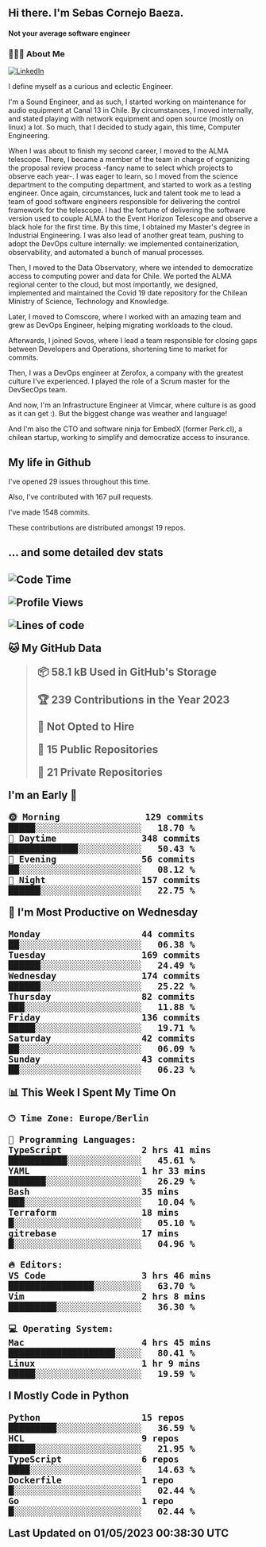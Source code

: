 <h2> Hi there.  I'm Sebas Cornejo Baeza.</h2>
<h4> Not your average software engineer</h4>
<h3> 👨🏻‍💻 About Me </h3>
<a href="http://linkedin.com/in/sebastian-cornejo-baeza/"><img alt="LinkedIn" src="https://img.shields.io/badge/Sebas%20Cornejo%20-informational?style=appveyor&logo=linkedin"></a>


I define myself as a curious and eclectic Engineer.

I'm a Sound Engineer, and as such, I started working on maintenance for audio equipment at Canal 13 in Chile.
By circumstances, I moved internally, and stated playing with network equipment and open source (mostly on linux) 
a lot. So much, that I decided to study again, this time, Computer Engineering.

When I was about to finish my second career, I moved to the ALMA telescope. There, I became a member of the team
in charge of organizing the proposal review process -fancy name to select which projects to observe each year-. 
I was eager to learn, so I moved from the science department to the computing department, and started to work as 
a testing engineer. Once again, circumstances, luck and talent took me to lead a team of good software engineers 
responsible for delivering the control framework for the telescope. I had the fortune of delivering the software
version used to couple ALMA to the Event Horizon Telescope and observe a black hole for the first time.
By this time, I obtained my Master's degree in Industrial Engineering.
I was also lead of another great team, pushing to adopt the DevOps culture internally: we implemented containerization, observability, and automated a bunch of manual processes.

Then, I moved to the Data Observatory, where we intended to democratize access to computing power
and data for Chile. We ported the ALMA regional center to the cloud, but most importantly, we designed, implemented
and maintained the Covid 19 date repository for the Chilean Ministry of Science, Technology and Knowledge.

Later, I moved to Comscore, where I worked with an amazing team and grew as DevOps Engineer, helping migrating workloads to the cloud.

Afterwards, I joined Sovos, where I lead a team responsible for closing gaps between Developers and Operations, shortening time to market for commits.

Then, I was a DevOps engineer at Zerofox, a company with the greatest culture I've experienced. I played the role of a Scrum master for the DevSecOps team.

And now, I'm an Infrastructure Engineer at Vimcar, where culture is as good as it can get :). But the biggest change was weather and language!
 
And I'm also the CTO and software ninja for EmbedX (former Perk.cl), a chilean startup, working to simplify and democratize access to insurance.

<h2> My life in Github </h2>

I've opened 29 issues throughout this time.

Also, I've contributed with 167 pull requests.

I've made 1548 commits.

These contributions are distributed amongst 19 repos.

<h2>... and some detailed dev stats<h2>

<!--START_SECTION:waka-->
![Code Time](http://img.shields.io/badge/Code%20Time-323%20hrs%2025%20mins-blue)

![Profile Views](http://img.shields.io/badge/Profile%20Views-8-blue)

![Lines of code](https://img.shields.io/badge/From%20Hello%20World%20I%27ve%20Written-628.5%20thousand%20lines%20of%20code-blue)

**🐱 My GitHub Data** 

> 📦 58.1 kB Used in GitHub's Storage 
 > 
> 🏆 239 Contributions in the Year 2023
 > 
> 🚫 Not Opted to Hire
 > 
> 📜 15 Public Repositories 
 > 
> 🔑 21 Private Repositories 
 > 
**I'm an Early 🐤** 

```text
🌞 Morning                129 commits         █████░░░░░░░░░░░░░░░░░░░░   18.70 % 
🌆 Daytime                348 commits         █████████████░░░░░░░░░░░░   50.43 % 
🌃 Evening                56 commits          ██░░░░░░░░░░░░░░░░░░░░░░░   08.12 % 
🌙 Night                  157 commits         ██████░░░░░░░░░░░░░░░░░░░   22.75 % 
```
📅 **I'm Most Productive on Wednesday** 

```text
Monday                   44 commits          ██░░░░░░░░░░░░░░░░░░░░░░░   06.38 % 
Tuesday                  169 commits         ██████░░░░░░░░░░░░░░░░░░░   24.49 % 
Wednesday                174 commits         ██████░░░░░░░░░░░░░░░░░░░   25.22 % 
Thursday                 82 commits          ███░░░░░░░░░░░░░░░░░░░░░░   11.88 % 
Friday                   136 commits         █████░░░░░░░░░░░░░░░░░░░░   19.71 % 
Saturday                 42 commits          ██░░░░░░░░░░░░░░░░░░░░░░░   06.09 % 
Sunday                   43 commits          ██░░░░░░░░░░░░░░░░░░░░░░░   06.23 % 
```


📊 **This Week I Spent My Time On** 

```text
🕑︎ Time Zone: Europe/Berlin

💬 Programming Languages: 
TypeScript               2 hrs 41 mins       ███████████░░░░░░░░░░░░░░   45.61 % 
YAML                     1 hr 33 mins        ███████░░░░░░░░░░░░░░░░░░   26.29 % 
Bash                     35 mins             ███░░░░░░░░░░░░░░░░░░░░░░   10.04 % 
Terraform                18 mins             █░░░░░░░░░░░░░░░░░░░░░░░░   05.10 % 
gitrebase                17 mins             █░░░░░░░░░░░░░░░░░░░░░░░░   04.96 % 

🔥 Editors: 
VS Code                  3 hrs 46 mins       ████████████████░░░░░░░░░   63.70 % 
Vim                      2 hrs 8 mins        █████████░░░░░░░░░░░░░░░░   36.30 % 

💻 Operating System: 
Mac                      4 hrs 45 mins       ████████████████████░░░░░   80.41 % 
Linux                    1 hr 9 mins         █████░░░░░░░░░░░░░░░░░░░░   19.59 % 
```

**I Mostly Code in Python** 

```text
Python                   15 repos            █████████░░░░░░░░░░░░░░░░   36.59 % 
HCL                      9 repos             █████░░░░░░░░░░░░░░░░░░░░   21.95 % 
TypeScript               6 repos             ████░░░░░░░░░░░░░░░░░░░░░   14.63 % 
Dockerfile               1 repo              █░░░░░░░░░░░░░░░░░░░░░░░░   02.44 % 
Go                       1 repo              █░░░░░░░░░░░░░░░░░░░░░░░░   02.44 % 
```




 Last Updated on 01/05/2023 00:38:30 UTC
<!--END_SECTION:waka-->
